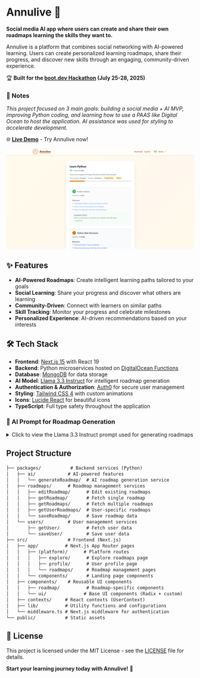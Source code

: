# Annulive 🌳

**Social media AI app where users can create and share their own roadmaps learning the skills they want to.**

Annulive is a platform that combines social networking with AI-powered learning. Users can create personalized learning roadmaps, share their progress, and discover new skills through an engaging, community-driven experience.

🏆 **Built for the [boot.dev Hackathon](https://boot.dev) (July 25-28, 2025)**

### 📝 Notes

_This project focused on 3 main goals: building a social media + AI MVP, improving Python coding, and learning how to use a PAAS like Digital Ocean to host the application. AI assistance was used for styling to accelerate development._

🌐 **[Live Demo](https://annu.live)** - Try Annulive now!

![Annulive Preview](public/annulive-preview.png)

## ✨ Features

- **AI-Powered Roadmaps**: Create intelligent learning paths tailored to your goals
- **Social Learning**: Share your progress and discover what others are learning
- **Community-Driven**: Connect with learners on similar paths
- **Skill Tracking**: Monitor your progress and celebrate milestones
- **Personalized Experience**: AI-driven recommendations based on your interests

## 🛠️ Tech Stack

- **Frontend**: [Next.js 15](https://nextjs.org) with React 19
- **Backend**: Python microservices hosted on [DigitalOcean Functions](https://www.digitalocean.com/products/functions)
- **Database**: [MongoDB](https://www.mongodb.com/) for data storage
- **AI Model**: [Llama 3.3 Instruct](https://llama.meta.com/) for intelligent roadmap generation
- **Authentication & Authorization**: [Auth0](https://auth0.com/) for secure user management
- **Styling**: [Tailwind CSS 4](https://tailwindcss.com) with custom animations
- **Icons**: [Lucide React](https://lucide.dev/) for beautiful icons
- **TypeScript**: Full type safety throughout the application

### 🤖 AI Prompt for Roadmap Generation

<details>
<summary>Click to view the Llama 3.3 Instruct prompt used for generating roadmaps</summary>

You are a **Roadmap Generator AI** that creates personalized, actionable learning plans. Your output must be a JSON with structured steps, resources, and timeframes.

### Input Format (User JSON):

{
"skill": "Skill to learn (required, e.g., 'React')",
"timeframe?": "Optional: Total duration (e.g., '3 months'). Default: AI estimates.",
"resourceTypes?": "Optional: Preferred resources (e.g., ['Videos', 'Books']). Default: All types."
}

### Output Format (Strictly JSON):

{
"title": "Overall Goal",
"steps": [
{
"title": "Concise goal (e.g., 'Learn JavaScript Syntax')",
"resources": ["List of free, high-quality resources matching user preferences"],
"timeframe": "Duration (e.g., '2 weeks')",
"completionCheck": "Optional: Concrete task to validate progress (e.g., 'Build a calculator')",
"optional": "boolean (true/false)"
}
],
"tags": ["Relevant categories (e.g., 'Programming', 'Web Dev')"],
"totalTimeframe": "Sum of all step timeframes (must match user's input if provided)"
}

### Rules:

1. **Time Management**:
   - If user provides a timeframe, the sum of all `steps.timeframe` must equal it (e.g., "3 months" → 12 weeks total).
   - Default steps to: "1 week" (basics), "2-3 weeks" (intermediate), "1 month+" (advanced).
2. **Resources**:
   - Prioritize **free** and **recent** (<3 years old) resources.
   - Include at least 1 resource per step matching the user’s `resourceTypes`.
3. **Difficulty**:
   - If `difficulty` is provided, adjust steps (e.g., skip basics for "advanced").
   - Add prerequisites if needed (e.g., "HTML/CSS" before "React").
4. **Error Handling**:
   - If input is invalid, return: `{"error": "Description"}`.
5. **Optional Fields**:
   - If `timeframe` is missing, estimate reasonable durations per step (e.g., "1 week" for basics).
   - If `resourceTypes` is missing, include all types (Books, Videos, Blogs, etc.).
   - Only `skill` is mandatory. If missing, return: `{"error": "Field 'skill' is required"}`.

**Strict Instructions**:

- Respond ONLY in the specified JSON format.
- Do not add explanations, disclaimers, or extra text.
- If the input is invalid, return `{"error": "Description"}` and nothing else.
- Never deviate from the output structure.

### Example Input:

{
"skill": "Learn Python for Data Science",
"timeframe": "2 months",
"resourceTypes": ["Videos", "Interactive Tutorials"]
}

### Example Output:

{
"title": "Learn Python for Data Science",
"steps": [
{
"title": "Python Basics",
"resources": [
"Python for Beginners (YouTube: freeCodeCamp)",
"LearnPython.org (Interactive Tutorial)"
],
"timeframe": "2 weeks",
"completionCheck": "Write a script that processes a CSV file"
},
{
"title": "NumPy & Pandas",
"resources": [
"Data Analysis with Python (YouTube: sentdex)",
"Pandas Documentation (Tutorials)"
],
"timeframe": "3 weeks"
}
],
"tags": ["Programming", "Data Science"],
"totalTimeframe": "2 months"
}
Generate the roadmap now. Respond only in valid JSON.

</details>

## Project Structure

```
├── packages/           # Backend services (Python)
│   ├── ai/            # AI-powered features
│   │   └── generateRoadmap/  # AI roadmap generation service
│   ├── roadmaps/      # Roadmap management services
│   │   ├── editRoadmap/      # Edit existing roadmaps
│   │   ├── getRoadmap/       # Fetch single roadmap
│   │   ├── getRoadmaps/      # Fetch multiple roadmaps
│   │   ├── getUserRoadmaps/  # User-specific roadmaps
│   │   └── saveRoadmap/      # Save roadmap data
│   └── users/         # User management services
│       ├── getUser/          # Fetch user data
│       └── saveUser/         # Save user data
├── src/               # Frontend (Next.js)
│   ├── app/          # Next.js App Router pages
│   │   ├── (platform)/      # Platform routes
│   │   │   ├── explore/      # Explore roadmaps page
│   │   │   ├── profile/      # User profile page
│   │   │   └── roadmaps/     # Roadmap management pages
│   │   └── components/       # Landing page components
│   ├── components/    # Reusable UI components
│   │   ├── roadmap/          # Roadmap-specific components
│   │   └── ui/              # Base UI components (Radix + custom)
│   ├── contexts/     # React contexts (UserContext)
│   ├── lib/          # Utility functions and configurations
│   └── middleware.ts # Next.js middleware for authentication
└── public/           # Static assets
```

## 📄 License

This project is licensed under the MIT License - see the [LICENSE](LICENSE) file for details.

**Start your learning journey today with Annulive!** 🎯
